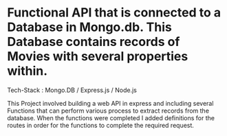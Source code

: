 # Functional API that is connected to a Database in Mongo.db. This Database contains records of Movies with several properties within. 

Tech-Stack : Mongo.DB / Express.js / Node.js

This Project involved building a web API in express and including several Functions that can perform various process to extract records from the database. When the functions were completed I added definitions for the routes in order for the functions to complete the required request.

